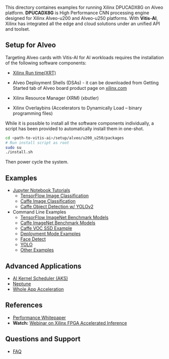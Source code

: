 This directory containes examples for running Xilinx DPUCADX8G on Alveo platform. **DPUCADX8G**  is High Performance CNN processing engine designed for Xilinx Alveo-u200 and Alveo-u250 platforms. With **Vitis-AI**, Xilinx has integrated all the edge and cloud solutions under an unified API and toolset.

## Setup for Alveo
Targeting Alveo cards with Vitis-AI for AI workloads requires the installation of the following software components:

* [Xilinx Run time(XRT)](https://github.com/Xilinx/XRT)

* Alveo Deployment Shells (DSAs) - it  can be downloaded from Getting Started tab of Alveo board product page on [xilinx.com](https://www.xilinx.com/products/boards-and-kits/alveo/u200.html#gettingStarted)

* Xilinx Resource Manager (XRM) (xbutler)

* Xilinx Overlaybins (Accelerators to Dynamically Load – binary programming files)

While it is possible to install all the software components individually, a script has been provided to automatically install them in one-shot.

```sh
cd <path-to-vitis-ai>/setup/alveo/u200_u250/packages
# Run install script as root
sudo su
./install.sh
```
Then power cycle the system.

## Examples

 - [Jupyter Notebook Tutorials](../../../examples/DPU-CADX8G/notebooks/README.md)
   - [TensorFlow Image Classification](../../../examples/DPU-CADX8G/notebooks/image_classification_tensorflow.ipynb)
   - [Caffe Image Classification](../../../examples/DPU-CADX8G/notebooks/image_classification_caffe.ipynb)
   - [Caffe Object Detection w/ YOLOv2](../../../examples/DPU-CADX8G/notebooks/object_detection_yolov2.ipynb)
 - Command Line Examples
   - [TensorFlow ImageNet Benchmark Models](../../../examples/DPU-CADX8G/tensorflow/README.md)
   - [Caffe ImageNet Benchmark Models](../../../examples/DPU-CADX8G/caffe/README.md)
   - [Caffe VOC SSD Example](../../../examples/DPU-CADX8G/caffe/ssd-detect/README.md)
   - [Deployment Mode Examples](../../../examples/DPU-CADX8G/deployment_modes/README.md)
   - [Face Detect](../../../examples/DPU-CADX8G/face_detect/README.md)
   - [YOLO](../../../examples/DPU-CADX8G/yolo/README.md)
   - [Other Examples](../../../examples/vitis_ai_alveo_samples)

 ## Advanced Applications

 - [AI Kernel Scheduler (AKS)](../../../tools/AKS/README.md)
 - [Neptune](../../../demo/neptune/README.md)
 - [Whole App Acceleration](../../../demo/Whole-App-Acceleration/README.md)

## References
- [Performance Whitepaper][]
- **Watch:** [Webinar on Xilinx FPGA Accelerated Inference][]


## Questions and Support
- [FAQ][]


[Amazon AWS EC2 F1]: https://aws.amazon.com/marketplace/pp/B077FM2JNS
[Xilinx Virtex UltraScale+ FPGA VCU1525 Acceleration Development Kit]: https://www.xilinx.com/products/boards-and-kits/vcu1525-a.html
[AWS F1 Application Execution on Xilinx Virtex UltraScale Devices]: https://github.com/aws/aws-fpga/blob/master/SDAccel/README.md
[SDAccel Forums]: https://forums.xilinx.com/t5/SDAccel/bd-p/SDx
[Release Notes]: ../../../docs/release-notes/1.x.md
[UG1023]: https://www.xilinx.com/support/documentation/sw_manuals/xilinx2017_4/ug1023-sdaccel-user-guide.pdf
[FAQ]: ../../../docs/faq.md
[Webinar on Xilinx FPGA Accelerated Inference]: https://event.on24.com/wcc/r/1625401/2D3B69878E21E0A3DA63B4CDB5531C23?partnerref=Mlsuite
[ML Suite Forum]: https://forums.xilinx.com/t5/Xilinx-ML-Suite/bd-p/ML
[ML Suite Lounge]: https://www.xilinx.com/products/boards-and-kits/alveo/applications/xilinx-machine-learning-suite.html
[Models]: https://www.xilinx.com/products/boards-and-kits/alveo/applications/xilinx-machine-learning-suite.html#gettingStartedCloud
[whitepaper here]: https://www.xilinx.com/support/documentation/white_papers/wp504-accel-dnns.pdf
[Performance Whitepaper]: https://www.xilinx.com/support/documentation/white_papers/wp504-accel-dnns.pdf
